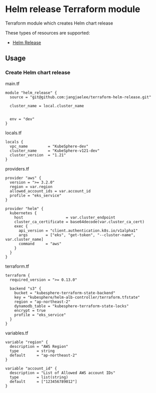 # Helm release Terraform module

Terraform module which creates Helm chart release

These types of resources are supported:

* [Helm Release](https://registry.terraform.io/providers/hashicorp/helm/latest/docs/resources/release)


## Usage
### Create Helm chart release

main.tf
```hcl
module "helm_release" {
  source = "git@github.com:jangjaelee/terraform-helm-release.git"

  cluster_name = local.cluster_name 


  env = "dev"
}
```

locals.tf
```hcl
locals {
  vpc_name         = "KubeSphere-dev"
  cluster_name     = "KubeSphere-v121-dev"
  cluster_version  = "1.21"
}
```

providers.tf
```hcl
provider "aws" {
  version = ">= 3.2.0"
  region = var.region
  allowed_account_ids = var.account_id
  profile = "eks_service"
}

provider "helm" {
  kubernetes {
    host                   = var.cluster_endpoint
    cluster_ca_certificate = base64decode(var.cluster_ca_cert)
    exec {
      api_version = "client.authentication.k8s.io/v1alpha1"
      args        = ["eks", "get-token", "--cluster-name", var.cluster_name]
      command     = "aws"
    }
  }
}
```

terraform.tf
```hcl
terraform {
  required_version = ">= 0.13.0"

  backend "s3" {
    bucket = "kubesphere-terraform-state-backend"
    key = "kubesphere/helm-alb-controller/terraform.tfstate"
    region = "ap-northeast-2"
    dynamodb_table = "kubesphere-terraform-state-locks"
    encrypt = true
    profile = "eks_service"
  }
}
```

variables.tf
```hcl
variable "region" {
  description = "AWS Region"
  type        = string
  default     = "ap-northeast-2"
}

variable "account_id" {
  description = "List of Allowed AWS account IDs"
  type        = list(string)
  default     = ["123456789012"]
}
```
